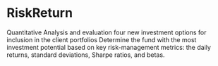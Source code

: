 # RiskReturn
Quantitative Analysis and evaluation four new investment options for inclusion in the client portfolios
Determine the fund with the most investment potential based on key risk-management metrics: the daily returns, standard deviations, Sharpe ratios, and betas.
